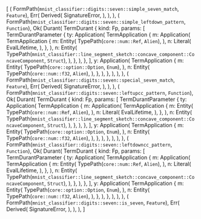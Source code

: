 [
    (
        FormPath(`mnist_classifier::digits::seven::simple_seven_match`, `Feature`),
        Err(
            Derived(
                SignatureError,
            ),
        ),
    ),
    (
        FormPath(`mnist_classifier::digits::seven::simple_leftdown_pattern`, `Function`),
        Ok(
            Durant(
                TermDurant {
                    kind: Fp,
                    params: [
                        TermDurantParameter {
                            ty: Application(
                                TermApplication {
                                    m: Application(
                                        TermApplication {
                                            m: Entity(
                                                TypePath(`core::num::Ref`, `Alien`),
                                            ),
                                            n: Literal(
                                                EvalLifetime,
                                            ),
                                        },
                                    ),
                                    n: Entity(
                                        TypePath(`mnist_classifier::line_segment_sketch::concave_component::ConcaveComponent`, `Struct`),
                                    ),
                                },
                            ),
                        },
                    ],
                    y: Application(
                        TermApplication {
                            m: Entity(
                                TypePath(`core::option::Option`, `Enum`),
                            ),
                            n: Entity(
                                TypePath(`core::num::f32`, `Alien`),
                            ),
                        },
                    ),
                },
            ),
        ),
    ),
    (
        FormPath(`mnist_classifier::digits::seven::special_seven_match`, `Feature`),
        Err(
            Derived(
                SignatureError,
            ),
        ),
    ),
    (
        FormPath(`mnist_classifier::digits::seven::leftupcc_pattern`, `Function`),
        Ok(
            Durant(
                TermDurant {
                    kind: Fp,
                    params: [
                        TermDurantParameter {
                            ty: Application(
                                TermApplication {
                                    m: Application(
                                        TermApplication {
                                            m: Entity(
                                                TypePath(`core::num::Ref`, `Alien`),
                                            ),
                                            n: Literal(
                                                EvalLifetime,
                                            ),
                                        },
                                    ),
                                    n: Entity(
                                        TypePath(`mnist_classifier::line_segment_sketch::concave_component::ConcaveComponent`, `Struct`),
                                    ),
                                },
                            ),
                        },
                    ],
                    y: Application(
                        TermApplication {
                            m: Entity(
                                TypePath(`core::option::Option`, `Enum`),
                            ),
                            n: Entity(
                                TypePath(`core::num::f32`, `Alien`),
                            ),
                        },
                    ),
                },
            ),
        ),
    ),
    (
        FormPath(`mnist_classifier::digits::seven::leftdowncc_pattern`, `Function`),
        Ok(
            Durant(
                TermDurant {
                    kind: Fp,
                    params: [
                        TermDurantParameter {
                            ty: Application(
                                TermApplication {
                                    m: Application(
                                        TermApplication {
                                            m: Entity(
                                                TypePath(`core::num::Ref`, `Alien`),
                                            ),
                                            n: Literal(
                                                EvalLifetime,
                                            ),
                                        },
                                    ),
                                    n: Entity(
                                        TypePath(`mnist_classifier::line_segment_sketch::concave_component::ConcaveComponent`, `Struct`),
                                    ),
                                },
                            ),
                        },
                    ],
                    y: Application(
                        TermApplication {
                            m: Entity(
                                TypePath(`core::option::Option`, `Enum`),
                            ),
                            n: Entity(
                                TypePath(`core::num::f32`, `Alien`),
                            ),
                        },
                    ),
                },
            ),
        ),
    ),
    (
        FormPath(`mnist_classifier::digits::seven::is_seven`, `Feature`),
        Err(
            Derived(
                SignatureError,
            ),
        ),
    ),
]